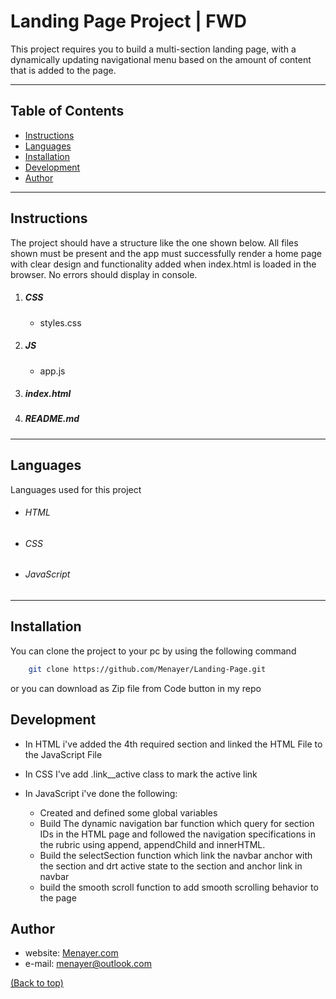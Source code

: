 # Landing Page Project | FWD

This project requires you to build a multi-section landing page, with a dynamically updating navigational menu based on the amount of content that is added to the page.

---

## Table of Contents

* [Instructions](#instructions)
* [Languages](#languages)
* [Installation](#installation)
* [Development](#development)
* [Author](#author)

---
## Instructions

The project should have a structure like the one shown below. All files shown must be present and the app must successfully render a home page with clear design and functionality added when index.html is loaded in the browser. No errors should display in console.

1. ##### CSS
    - styles.css
    
1. ##### JS
    - app.js

3. ##### index.html
4. ##### README.md

---
 ## Languages
Languages used for this project
 - ###### HTML
 - ###### CSS
 - ###### JavaScript

---

## Installation

You can clone the project to your pc by using the following command

```sh
    git clone https://github.com/Menayer/Landing-Page.git
```

or you can download as Zip file from Code button in my repo

## Development
- In HTML i've added the 4th required section and linked the HTML File to the JavaScript File
- In CSS I've add  .link__active class to mark the active link
- In JavaScript i've done the following:

    * Created and defined some global variables
    * Build The dynamic navigation bar function which query for section IDs in the HTML page and followed the navigation specifications in the rubric using append, appendChild and innerHTML.
    * Build  the selectSection function which link the navbar anchor with the section and drt active state to the section and anchor link in navbar
    *  build the smooth scroll function to add smooth scrolling behavior to the page


## Author

- website: [Menayer.com](https://www.menayer.com)
- e-mail: <menayer@outlook.com>

 [(Back to top)](#table-of-contents)